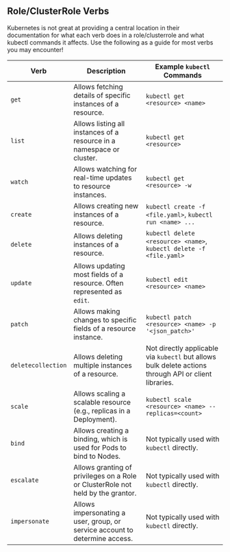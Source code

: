 ## Role/ClusterRole Verbs

Kubernetes is not great at providing a central location in their documentation for what each verb does in a role/clusterrole and what kubectl commands it affects. Use the following as a guide for most verbs you may encounter!

| Verb        | Description                                                                 | Example `kubectl` Commands                                  |
|-------------|-----------------------------------------------------------------------------|-------------------------------------------------------------|
| `get`       | Allows fetching details of specific instances of a resource.                | `kubectl get <resource> <name>`                             |
| `list`      | Allows listing all instances of a resource in a namespace or cluster.       | `kubectl get <resource>`                                    |
| `watch`     | Allows watching for real-time updates to resource instances.                | `kubectl get <resource> -w`                            |
| `create`    | Allows creating new instances of a resource.                                | `kubectl create -f <file.yaml>`, `kubectl run <name> ...`    |
| `delete`    | Allows deleting instances of a resource.                                    | `kubectl delete <resource> <name>`, `kubectl delete -f <file.yaml>` |
| `update`    | Allows updating most fields of a resource. Often represented as `edit`.     | `kubectl edit <resource> <name>`                            |
| `patch`     | Allows making changes to specific fields of a resource instance.            | `kubectl patch <resource> <name> -p '<json_patch>'`         |
| `deletecollection` | Allows deleting multiple instances of a resource.                          | Not directly applicable via `kubectl` but allows bulk delete actions through API or client libraries. |
| `scale`     | Allows scaling a scalable resource (e.g., replicas in a Deployment).       | `kubectl scale <resource> <name> --replicas=<count>`        |
| `bind`      | Allows creating a binding, which is used for Pods to bind to Nodes.         | Not typically used with `kubectl` directly.                 |
| `escalate`  | Allows granting of privileges on a Role or ClusterRole not held by the grantor. | Not typically used with `kubectl` directly.                 |
| `impersonate` | Allows impersonating a user, group, or service account to determine access. | Not typically used with `kubectl` directly.                 |
